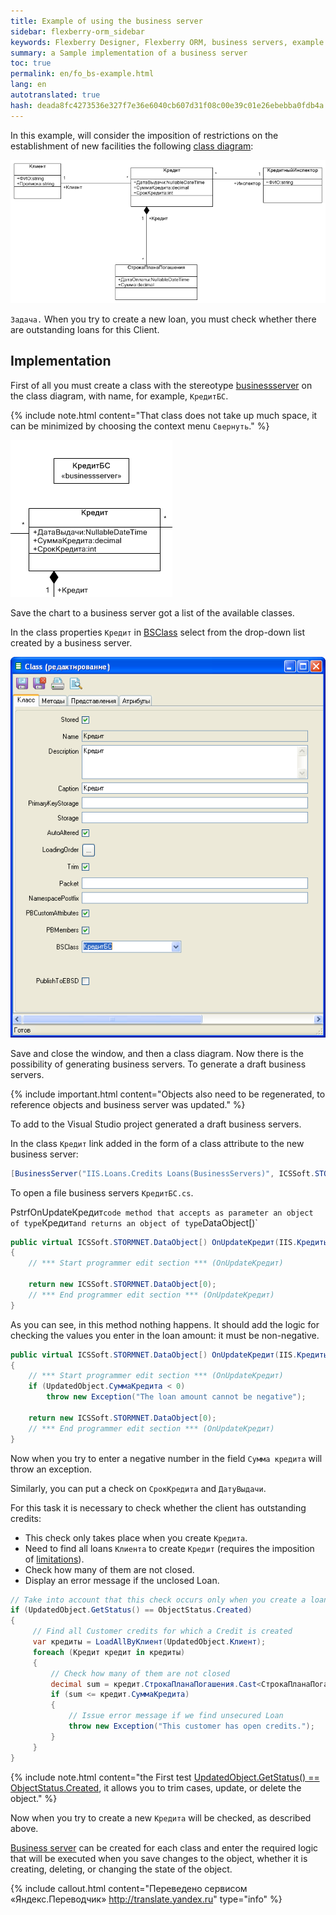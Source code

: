 ```yaml
--- 
title: Example of using the business server 
sidebar: flexberry-orm_sidebar 
keywords: Flexberry Designer, Flexberry ORM, business servers, example 
summary: a Sample implementation of a business server 
toc: true 
permalink: en/fo_bs-example.html 
lang: en 
autotranslated: true 
hash: deada8fc4273536e327f7e36e6040cb607d31f08c00e39c01e26ebebba0fdb4a 
--- 
```


In this example, will consider the imposition of restrictions on the establishment of new facilities the following [class diagram](fd_class-diagram.html): 

![](/images/pages/products/flexberry-orm/business-servers/filter-ex-diagram.png) 

`Задача.` When you try to create a new loan, you must check whether there are outstanding loans for this Client. 

## Implementation 

First of all you must create a class with the stereotype [businessserver](fd_business-servers.html) on the class diagram, with name, for example, `КредитБС`. 

{% include note.html content="That class does not take up much space, it can be minimized by choosing the context menu `Свернуть`." %} 

![](/images/pages/products/flexberry-orm/business-servers/bs-example.PNG) 

Save the chart to a business server got a list of the available classes. 

In the class properties `Кредит` in [BSClass](fd_data-classes.html) select from the drop-down list created by a business server. 

![](/images/pages/products/flexberry-orm/business-servers/bs-example1.PNG) 

Save and close the window, and then a class diagram. Now there is the possibility of generating business servers. To generate a draft business servers. 

{% include important.html content="Objects also need to be regenerated, to reference objects and business server was updated." %} 

To add to the Visual Studio project generated a draft business servers. 

In the class `Кредит` link added in the form of a class attribute to the new business server: 

``` csharp
[BusinessServer("IIS.Loans.Credits Loans(BusinessServers)", ICSSoft.STORMNET.Business.DataServiceObjectEvents.OnAllEvents))
``` 

To open a file business servers `КредитБС.cs`. 

PstrfOnUpdateКредит` code method that accepts as parameter an object of type `Кредит` and returns an object of type `DataObject[)` 

``` csharp
public virtual ICSSoft.STORMNET.DataObject[) OnUpdateКредит(IIS.Кредиты.Кредит UpdatedObject)
{
	// *** Start programmer edit section *** (OnUpdateКредит) 

	return new ICSSoft.STORMNET.DataObject[0);
	// *** End programmer edit section *** (OnUpdateКредит) 
}
``` 

As you can see, in this method nothing happens. It should add the logic for checking the values you enter in the loan amount: it must be non-negative. 

``` csharp
public virtual ICSSoft.STORMNET.DataObject[) OnUpdateКредит(IIS.Кредиты.Кредит UpdatedObject)
{
	// *** Start programmer edit section *** (OnUpdateКредит) 
	if (UpdatedObject.СуммаКредита < 0)
		throw new Exception("The loan amount cannot be negative");

	return new ICSSoft.STORMNET.DataObject[0);
	// *** End programmer edit section *** (OnUpdateКредит) 
}
``` 

Now when you try to enter a negative number in the field `Сумма кредита` will throw an exception. 

Similarly, you can put a check on `СрокКредита` and `ДатуВыдачи`. 

For this task it is necessary to check whether the client has outstanding credits: 

* This check only takes place when you create `Кредита`. 
* Need to find all loans `Клиента` to create `Кредит` (requires the imposition of [limitations](fo_limitation.html)). 
* Check how many of them are not closed. 
* Display an error message if the unclosed Loan. 

``` csharp
// Take into account that this check occurs only when you create a loan 
if (UpdatedObject.GetStatus() == ObjectStatus.Created)
{
     // Find all Customer credits for which a Credit is created 
     var кредиты = LoadAllByКлиент(UpdatedObject.Клиент);
     foreach (Кредит кредит in кредиты)
     {
         // Check how many of them are not closed 
         decimal sum = кредит.СтрокаПланаПогашения.Cast<СтрокаПланаПогашения>().Sum(stroke => stroke.Сумма);
         if (sum <= кредит.СуммаКредита)
         {
             // Issue error message if we find unsecured Loan 
             throw new Exception("This customer has open credits.");
         }
     }
}
``` 

{% include note.html content="the First test [UpdatedObject.GetStatus() == ObjectStatus.Created](fo_object-status.html), it allows you to trim cases, update, or delete the object." %} 

Now when you try to create a new `Кредита` will be checked, as described above. 

[Business server](fo_bs-wrapper.html) can be created for each class and enter the required logic that will be executed when you save changes to the object, whether it is creating, deleting, or changing the state of the object.


{% include callout.html content="Переведено сервисом «Яндекс.Переводчик» <http://translate.yandex.ru>" type="info" %}